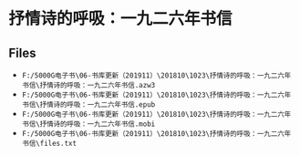 # 抒情诗的呼吸：一九二六年书信

## Files

- `F:/5000G电子书\06-书库更新（201911）\201810\1023\抒情诗的呼吸：一九二六年书信\抒情诗的呼吸：一九二六年书信.azw3`
- `F:/5000G电子书\06-书库更新（201911）\201810\1023\抒情诗的呼吸：一九二六年书信\抒情诗的呼吸：一九二六年书信.epub`
- `F:/5000G电子书\06-书库更新（201911）\201810\1023\抒情诗的呼吸：一九二六年书信\抒情诗的呼吸：一九二六年书信.mobi`
- `F:/5000G电子书\06-书库更新（201911）\201810\1023\抒情诗的呼吸：一九二六年书信\files.txt`
